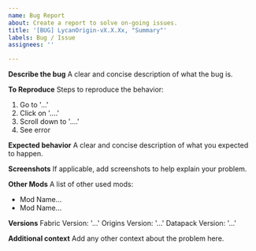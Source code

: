 ```yaml
---
name: Bug Report
about: Create a report to solve on-going issues.
title: '[BUG] LycanOrigin-vX.X.Xx, "Summary"'
labels: Bug / Issue
assignees: ''

---
```


**Describe the bug**
A clear and concise description of what the bug is.

**To Reproduce**
Steps to reproduce the behavior:
1. Go to '...'
2. Click on '....'
3. Scroll down to '....'
4. See error

**Expected behavior**
A clear and concise description of what you expected to happen.

**Screenshots**
If applicable, add screenshots to help explain your problem.

**Other Mods**
A list of other used mods:
- Mod Name...
- Mod Name...

**Versions**
Fabric Version: '...'
Origins Version: '...'
Datapack Version: '...'

**Additional context**
Add any other context about the problem here.
